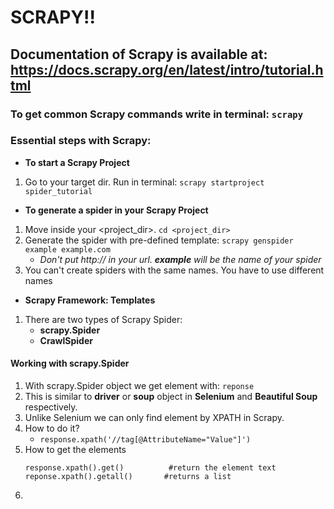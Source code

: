 # SCRAPY!!

## Documentation of Scrapy is available at: https://docs.scrapy.org/en/latest/intro/tutorial.html

### To get common Scrapy commands write in terminal: `scrapy`

### Essential steps with Scrapy:
-   **To start a Scrapy Project**
1.  Go to your target dir. Run in terminal: `scrapy startproject spider_tutorial`

-   **To generate a spider in your Scrapy Project**
1.  Move inside your <project_dir>. 
    `cd <project_dir>`
2.  Generate the spider with pre-defined template:     `scrapy genspider example example.com`   
    -   <i>Don't put http:// in your url. **example** will be the name of your spider</i>
3.  You can't create spiders with the same names. You have to use different names

-   **Scrapy Framework: Templates**
1.  There are two types of Scrapy Spider: 
    -   **scrapy.Spider**
    -   **CrawlSpider**

#### Working with scrapy.Spider
1.  With scrapy.Spider object we get element with: `reponse`
2.  This is similar to **driver** or **soup** object in **Selenium** and **Beautiful Soup** respectively.
3.  Unlike Selenium we can only find element by XPATH in Scrapy. 
4.  How to do it?
    -   `response.xpath('//tag[@AttributeName="Value"]')`
5.  How to get the elements
    ```
    response.xpath().get()          #return the element text
    reponse.xpath().getall()       #returns a list
    ```
6.  
